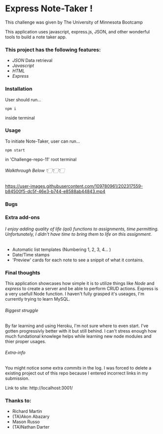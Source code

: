 # Express Note-Taker !

This challenge was given by The University of Minnesota Bootcamp 

This application uses javascript, express.js, JSON, and other wonderful tools to build a note taker app.

### This project has the following features: 
*  _JSON_ Data retrieval
*  _Javascript_
*  _HTML_
*  _Express_

### Installation
User should run...
```
npm i
```
inside terminal 

### Usage
To initiate Note-Taker, user can run...
```
npm start
```
in 'Challenge-repo-11' root terminal
###### Walkthrough Below 👇🏻👇🏻👇🏻
https://user-images.githubusercontent.com/109780961/202317559-b84500f5-dc5f-46e3-b744-e8588ab44843.mp4

### Bugs

### Extra add-ons
###### I enjoy adding quality of life (qol) functions to assignments, time permitting. Unfortunately, I didn't have time to bring them to life on this assignment.
* Automatic list templates (Numbering 1, 2, 3, 4... )
* Date/Time stamps
* 'Preview' cards for each note to see a snippit of what it contains.

### Final thoughts
This application showcases how simple it is to utilize things like _Node_ and _express_ to create a server and be able to perform CRUD actions. Express is a very usefull Node function. I haven't fully grasped it's useages, I'm currently trying to learn MySQL. 

###### Biggest struggle 
By far learning and using Heroku, I'm not sure where to even start. I've gotten progressivly better with it but still behind. I can't stress enough how much fundational knowlege helps while learning new node modules and thier proper usages.

###### Extra-info
You might notice some extra _commits_ in the log. I was forced to delete a existing project out of this repo because I entered incorrect links in my submission.

Link to site: http://localhost:3001/

### Thanks to:
* Richard Martin
* (TA)Akon Abazary
* Mason Russo
* (TA)Nathan Darter
